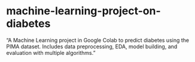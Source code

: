 # machine-learning-project-on-diabetes
“A Machine Learning project in Google Colab to predict diabetes using the PIMA dataset. Includes data preprocessing, EDA, model building, and evaluation with multiple algorithms.”
